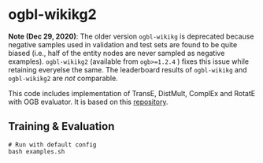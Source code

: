 # ogbl-wikikg2


**Note (Dec 29, 2020)**: The older version `ogbl-wikikg` is deprecated because negative samples used in validation and test sets are found to be quite biased (i.e., half of the entity nodes are never sampled as negative examples). `ogbl-wikikg2` (available from `ogb>=1.2.4` ) fixes this issue while retaining everyelse the same. The leaderboard results of `ogbl-wikikg` and `ogbl-wikikg2` are *not* comparable. 

This code includes implementation of TransE, DistMult, ComplEx and RotatE with OGB evaluator. It is based on this [repository](https://github.com/DeepGraphLearning/KnowledgeGraphEmbedding).

## Training & Evaluation

```
# Run with default config
bash examples.sh
```